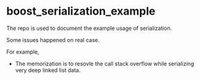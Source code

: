 # boost_serialization_example

The repo is used to document the example usage of serialization.

Some issues happened on real case.

For example, 
- The memorization is to resovle the call stack overflow while serializing very deep linked list data.
